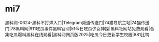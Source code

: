 # mi7
黑料网-0624-黑料不打烊入口|Telegram频道传送门|74猫导航主站|74猫传送门|78黑料网|911吃瓜事件黑料官网|51今日吃瓜少女神探|黑料社网站免费观看|合集吃瓜爆料黑料在线观看|黑料网网页版2025|吃瓜今日更新学生校园|881比鸭
